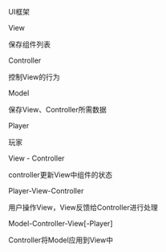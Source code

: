 UI框架

View

保存组件列表



Controller

控制View的行为



Model

保存View、Controller所需数据



Player

玩家



View - Controller

controller更新View中组件的状态



Player-View-Controller

用户操作View，View反馈给Controller进行处理



Model-Controller-View[-Player]

Controller将Model应用到View中